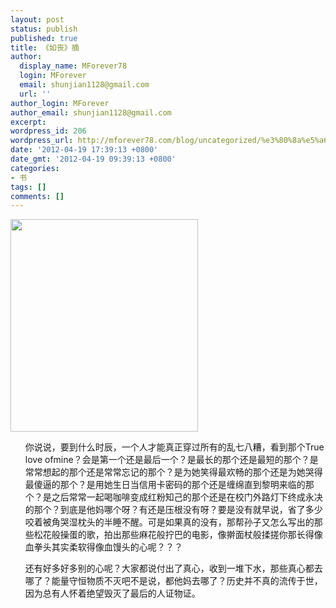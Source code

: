 ```yaml
---
layout: post
status: publish
published: true
title: 《如丧》摘
author:
  display_name: MForever78
  login: MForever
  email: shunjian1128@gmail.com
  url: ''
author_login: MForever
author_email: shunjian1128@gmail.com
excerpt:
wordpress_id: 206
wordpress_url: http://mforever78.com/blog/uncategorized/%e3%80%8a%e5%a6%82%e4%b8%a7%e3%80%8b%e6%91%98-3/
date: '2012-04-19 17:39:13 +0800'
date_gmt: '2012-04-19 09:39:13 +0800'
categories:
- 书
tags: []
comments: []
---
```

<p><a href="http://mforever78.com/blog/wp-content/uploads/2012/04/110382001.jpg"><img class="aligncenter size-full wp-image-283" title="如丧" src="http://mforever78.com/blog/wp-content/uploads/2012/04/110382001.jpg" alt="" width="300" height="340" data-pinit="registered" /></a></p>

<ul>你说说，要到什么时辰，一个人才能真正穿过所有的乱七八糟，看到那个True love ofmine？会是第一个还是最后一个？是最长的那个还是最短的那个？是常常想起的那个还是常常忘记的那个？是为她笑得最欢畅的那个还是为她哭得最傻逼的那个？是用她生日当信用卡密码的那个还是缠绵直到黎明来临的那个？是之后常常一起喝咖啡变成红粉知己的那个还是在校门外路灯下终成永决的那个？到底是他妈哪个呀？有还是压根没有呀？要是没有就早说，省了多少咬着被角哭湿枕头的半睡不醒。可是如果真的没有，那帮孙子又怎么写出的那些松花般操蛋的歌，拍出那些麻花般拧巴的电影，像擀面杖般揉搓你那长得像血拳头其实柔软得像血馒头的心呢？？？</ul>
<ul>还有好多好多别的心呢？大家都说付出了真心，收到一堆下水，那些真心都去哪了？能量守恒物质不灭吧不是说，都他妈去哪了？历史并不真的流传于世，因为总有人怀着绝望毁灭了最后的人证物证。</ul>

